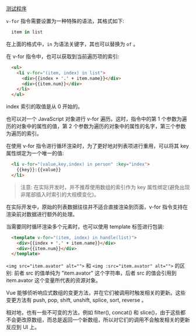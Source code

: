 
[测试程序](t-03)

`v-for` 指令需要设置为一种特殊的语法，其格式如下:
```js
  item in list
```
在上面的格式中，`in` 为语法关键字，其也可以替换为 `of` 。

在 v-for 指令中，也可以获取到当前遍历项的索引:
```html
  <ul>
    <li v-for="(item, index) in list">
      <div>{{index + '.' + item.name}}</div>
      <div>{{item.num}}</div>
    </li>
  </ul>
```
index 索引的取值是从 0 开始的。

也可以对一个 JavaScript 对象进行 v-for 遍历。这时，指令中的第 1 个参数为遍历的对象中的属性的值，第 2 个参数为遍历的对象中的属性的名字，第三个参数为遍历的索引。

在使用 v-for 指令进行循环渲染时，为了更好地对列表项进行重用，可以将其 key 属性绑定为一个唯一的值:
```html
  <li v-for="(value,key,index) in person" :key="index">
    {{key}}:{{value}}
  </li>
```
> 注意: 在实际开发时，并不推荐使用数组的索引作为 key 属性绑定(避免出现非尾部插入时索引的大规模变化)。

在实际开发中，原始的列表数据往往并不适合直接渲染到页面，v-for 指令支持在渲染前对数据进行额外的处理。

当需要同时循环渲染多个元素时，也可以使用 template 标签进行包装:
```html
  <template v-for="(item, index) in handle(list)">
    <div>{{index + '.' + item.name}}</div>
    <div>{{item.num}}</div>
  </template>
```

`<img src="item.avator" alt="">` 和 `<img :src="item.avator" alt="">` 的区别: 前者 src 的值单纯为 "item.avator" 这个字符串，后者 src 的值会引用到 item.avator 这个变量所代表的资源对象。

Vue 能够侦听响应式数组的变更方法，并在它们被调用时触发相关的更新。这些变更方法有 push, pop, shift, unshift, splice, sort, reverse 。

相对地，也有一些不可变的方法，例如 filter(), concat() 和 slice()，由于这些都不会更改原数组，而总是返回一个新数组，所以对它们的调用不会触发相关的更新反应到 UI 上。
